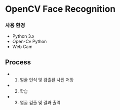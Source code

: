 # OpenCV Face Recognition

### 사용 환경
- Python 3.x
- Open-Cv Python 
- Web Cam

## Process
- 1. 얼굴 인식 및 검출된 사진 저장
- 2. 학습
- 3. 얼굴 검출 및 결과 출력

